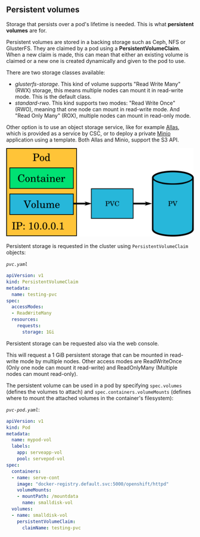 
## Persistent volumes

Storage that persists over a pod's lifetime is needed. This is what **persistent volumes** are for.

Persistent volumes are stored in a backing storage such as Ceph, NFS or
GlusterFS. They are claimed by a pod using a **PersistentVolumeClaim**. When a
new claim is made, this can mean that either an existing volume is claimed or a
new one is created dynamically and given to the pod to use.

There are two storage classes available:

 * *glusterfs-storage*. This kind of volume supports "Read Write Many" (RWX) storage, this means multiple nodes can mount it in read-write mode. This is the default class.
 * *standard-rwo*. This kind supports two modes: "Read Write Once" (RWO), meaning that one node can mount in read-write mode. And "Read Only Many" (ROX), multiple nodes can mount in read-only mode.

Other option is to use an object storage service, like for example [Allas](../../../../data/Allas/), which is provided as a service by CSC, or to deploy a private [Minio](../../template-docs/#minio) application using a template. Both Allas and Minio, support the S3 API.

![PersistentVolumeClaim](img/persistentvolumeclaim.png)


Persistent storage is requested in the cluster using `PersistentVolumeClaim` objects:

*`pvc.yaml`*

```yaml
apiVersion: v1
kind: PersistentVolumeClaim
metadata:
  name: testing-pvc
spec:
  accessModes:
  - ReadWriteMany
  resources:
    requests:
      storage: 1Gi
```

Persistent storage can be requested also via the web console.

This will request a 1 GiB persistent storage that can be mounted in read-write
mode by multiple nodes. Other access modes are ReadWriteOnce (Only one node can mount it read-write) and ReadOnlyMany (Multiple nodes can mount read-only).

The persistent volume can be used in a pod by specifying `spec.volumes`
(defines the volumes to attach) and `spec.containers.volumeMounts` (defines where
to mount the attached volumes in the container's filesystem):

*`pvc-pod.yaml`*:

```yaml
apiVersion: v1
kind: Pod
metadata:
  name: mypod-vol
  labels:
    app: serveapp-vol
    pool: servepod-vol
spec:
  containers:
  - name: serve-cont
    image: "docker-registry.default.svc:5000/openshift/httpd"
    volumeMounts:
    - mountPath: /mountdata
      name: smalldisk-vol
  volumes:
  - name: smalldisk-vol
    persistentVolumeClaim:
      claimName: testing-pvc
```

